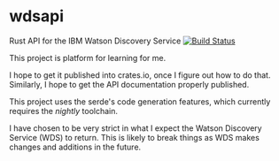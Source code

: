 # wdsapi
Rust API for the IBM Watson Discovery Service
[![Build Status](https://travis-ci.org/bruceadams/wdsapi.svg?branch=master)](https://travis-ci.org/bruceadams/wdsapi)

This project is platform for learning for me.

I hope to get it published into crates.io, once I figure out how to do that.
Similarly, I hope to get the API documentation properly published.

This project uses the serde's code generation features,
which currently requires the _nightly_ toolchain.

I have chosen to be very strict in what I expect the Watson Discovery Service
(WDS) to return. This is likely to break things as WDS makes changes and
additions in the future.
